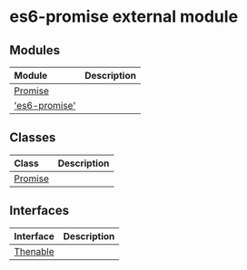 # es6-promise external module


## Modules

| Module	   |  Description |
|:-------------|:---------------|
| [Promise](./es6-promise/promise-imodule.md)     |  |
| ['es6-promise'](./es6-promise/es6-promise-imodule.md)     |  |



## Classes

| Class	   |  Description |
|:-------------|:---------------|
| [Promise](./es6-promise/promise.md)     |  |



## Interfaces

| Interface	   |  Description |
|:-------------|:---------------|
| [Thenable](./es6-promise/thenable.md)   |   |







